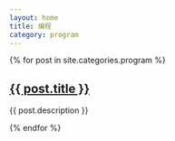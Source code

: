 ```yaml
---
layout: home
title: 编程
category: program
---
```


<div class="row">
	{% for post in site.categories.program %}
		<div class="col-1">
			<h2><a href="{{ post.url }}">{{ post.title }}</a></h2>
			<p>{{ post.description }}</p>
		</div>
	{% endfor %}
</div>
